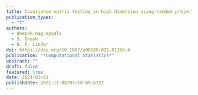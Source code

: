 ```yaml
---
title: Covariance matrix testing in high dimension using random projections
publication_types:
  - "2"
authors:
  - deepak-nag-ayyala
  - S. Ghosh
  - D. F. Linder
doi: https://doi.org/10.1007/s00180-021-01166-4
publication: "*Computational Statistics*"
abstract: ""
draft: false
featured: true
date: 2021-01-01
publishDate: 2021-11-08T03:10:09.672Z
---
```

